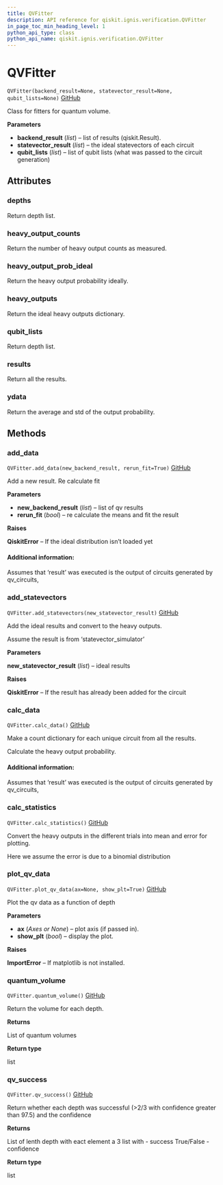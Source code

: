 ```yaml
---
title: QVFitter
description: API reference for qiskit.ignis.verification.QVFitter
in_page_toc_min_heading_level: 1
python_api_type: class
python_api_name: qiskit.ignis.verification.QVFitter
---
```


# QVFitter

<span id="qiskit.ignis.verification.QVFitter" />

`QVFitter(backend_result=None, statevector_result=None, qubit_lists=None)` [GitHub](https://github.com/qiskit-community/qiskit-ignis/tree/stable/0.3/qiskit/ignis/verification/quantum_volume/fitters.py "view source code")

Class for fitters for quantum volume.

**Parameters**

*   **backend\_result** (*list*) – list of results (qiskit.Result).
*   **statevector\_result** (*list*) – the ideal statevectors of each circuit
*   **qubit\_lists** (*list*) – list of qubit lists (what was passed to the circuit generation)

## Attributes

### depths

Return depth list.

### heavy\_output\_counts

Return the number of heavy output counts as measured.

### heavy\_output\_prob\_ideal

Return the heavy output probability ideally.

### heavy\_outputs

Return the ideal heavy outputs dictionary.

### qubit\_lists

Return depth list.

### results

Return all the results.

### ydata

Return the average and std of the output probability.

## Methods

### add\_data

<span id="qiskit.ignis.verification.QVFitter.add_data" />

`QVFitter.add_data(new_backend_result, rerun_fit=True)` [GitHub](https://github.com/qiskit-community/qiskit-ignis/tree/stable/0.3/qiskit/ignis/verification/quantum_volume/fitters.py "view source code")

Add a new result. Re calculate fit

**Parameters**

*   **new\_backend\_result** (*list*) – list of qv results
*   **rerun\_fit** (*bool*) – re calculate the means and fit the result

**Raises**

**QiskitError** – If the ideal distribution isn’t loaded yet

#### Additional information:

Assumes that ‘result’ was executed is the output of circuits generated by qv\_circuits,

### add\_statevectors

<span id="qiskit.ignis.verification.QVFitter.add_statevectors" />

`QVFitter.add_statevectors(new_statevector_result)` [GitHub](https://github.com/qiskit-community/qiskit-ignis/tree/stable/0.3/qiskit/ignis/verification/quantum_volume/fitters.py "view source code")

Add the ideal results and convert to the heavy outputs.

Assume the result is from ‘statevector\_simulator’

**Parameters**

**new\_statevector\_result** (*list*) – ideal results

**Raises**

**QiskitError** – If the result has already been added for the circuit

### calc\_data

<span id="qiskit.ignis.verification.QVFitter.calc_data" />

`QVFitter.calc_data()` [GitHub](https://github.com/qiskit-community/qiskit-ignis/tree/stable/0.3/qiskit/ignis/verification/quantum_volume/fitters.py "view source code")

Make a count dictionary for each unique circuit from all the results.

Calculate the heavy output probability.

#### Additional information:

Assumes that ‘result’ was executed is the output of circuits generated by qv\_circuits,

### calc\_statistics

<span id="qiskit.ignis.verification.QVFitter.calc_statistics" />

`QVFitter.calc_statistics()` [GitHub](https://github.com/qiskit-community/qiskit-ignis/tree/stable/0.3/qiskit/ignis/verification/quantum_volume/fitters.py "view source code")

Convert the heavy outputs in the different trials into mean and error for plotting.

Here we assume the error is due to a binomial distribution

### plot\_qv\_data

<span id="qiskit.ignis.verification.QVFitter.plot_qv_data" />

`QVFitter.plot_qv_data(ax=None, show_plt=True)` [GitHub](https://github.com/qiskit-community/qiskit-ignis/tree/stable/0.3/qiskit/ignis/verification/quantum_volume/fitters.py "view source code")

Plot the qv data as a function of depth

**Parameters**

*   **ax** (*Axes or None*) – plot axis (if passed in).
*   **show\_plt** (*bool*) – display the plot.

**Raises**

**ImportError** – If matplotlib is not installed.

### quantum\_volume

<span id="qiskit.ignis.verification.QVFitter.quantum_volume" />

`QVFitter.quantum_volume()` [GitHub](https://github.com/qiskit-community/qiskit-ignis/tree/stable/0.3/qiskit/ignis/verification/quantum_volume/fitters.py "view source code")

Return the volume for each depth.

**Returns**

List of quantum volumes

**Return type**

list

### qv\_success

<span id="qiskit.ignis.verification.QVFitter.qv_success" />

`QVFitter.qv_success()` [GitHub](https://github.com/qiskit-community/qiskit-ignis/tree/stable/0.3/qiskit/ignis/verification/quantum_volume/fitters.py "view source code")

Return whether each depth was successful (>2/3 with confidence greater than 97.5) and the confidence

**Returns**

List of lenth depth with eact element a 3 list with - success True/False - confidence

**Return type**

list

